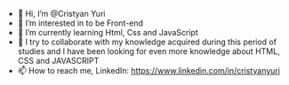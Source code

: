 - 👋 Hi, I’m @Cristyan Yuri
- 👀 I’m interested in to be Front-end
- 🌱 I’m currently learning Html, Css and JavaScript
- 💞️ I try to collaborate with my knowledge acquired during this period of studies and I have been looking for even more knowledge about HTML, CSS and JAVASCRIPT
- 📫 How to reach me, LinkedIn: https://www.linkedin.com/in/cristyanyuri

<!---
cristyanyuri18/cristyanyuri18 is a ✨ special ✨ repository because its `README.md` (this file) appears on your GitHub profile.
You can click the Preview link to take a look at your changes.
--->
